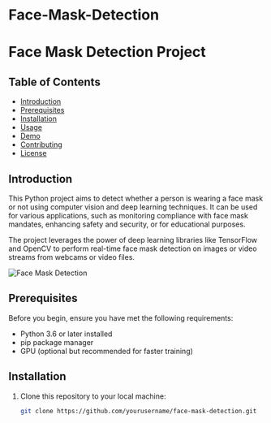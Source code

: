 # Face-Mask-Detection

# Face Mask Detection Project

## Table of Contents

- [Introduction](#introduction)
- [Prerequisites](#prerequisites)
- [Installation](#installation)
- [Usage](#usage)
- [Demo](#demo)
- [Contributing](#contributing)
- [License](#license)

## Introduction

This Python project aims to detect whether a person is wearing a face mask or not using computer vision and deep learning techniques. It can be used for various applications, such as monitoring compliance with face mask mandates, enhancing safety and security, or for educational purposes.

The project leverages the power of deep learning libraries like TensorFlow and OpenCV to perform real-time face mask detection on images or video streams from webcams or video files.

![Face Mask Detection](demo/demo.gif)

## Prerequisites

Before you begin, ensure you have met the following requirements:

- Python 3.6 or later installed
- pip package manager
- GPU (optional but recommended for faster training)

## Installation

1. Clone this repository to your local machine:

   ```bash
   git clone https://github.com/yourusername/face-mask-detection.git
